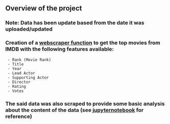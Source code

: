 ## Overview of the project

### Note: Data has been update based from the date it was uploaded/updated

### Creation of a [webscraper function](https://github.com/ruineux/Capstones-and-Projects/blob/master/Webscraping/IMDB%20Webscraper/scraper/imdb.py) to get the top movies from IMDB with the following features available:
     - Rank (Movie Rank)
     - Title
     - Year
     - Lead Actor
     - Supporting Actor
     - Director
     - Rating
     - Votes
     
### The said data was also scraped to provide some basic analysis about the content of the data (see [jupyternotebook](https://github.com/ruineux/Capstones-and-Projects/blob/master/Webscraping/IMDB%20Webscraper/IMDB%20Top%20Movies%20EDA.ipynb) for reference)


